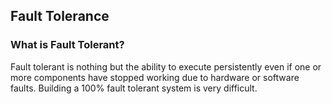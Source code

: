 ## Fault Tolerance
### What is Fault Tolerant?
Fault tolerant is nothing but the ability to execute persistently even if one or more components have stopped working 
due to hardware or software faults. Building a 100% fault tolerant system is very difficult.

